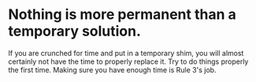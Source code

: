 # Nothing is more permanent than a temporary solution.

If you are crunched for time and put in a temporary shim, you will almost certainly not have the time to properly replace it. Try to do things properly the first time. Making sure you have enough time is Rule 3's job.